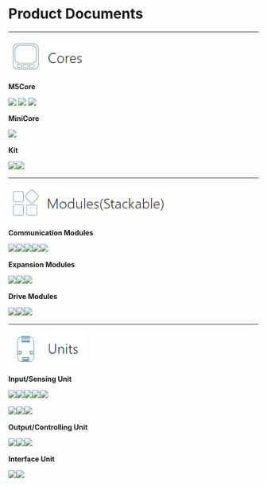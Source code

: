 # Product Documents

***

<img src='assets/img/product_pics/1.jpg'> <img src='assets/img/product_pics/cores.png'>

**M5Core**

[![](https://img-blog.csdnimg.cn/20181210155042186.jpg)](en/product_documents/m5stack-core/m5core_basic) [![](https://img-blog.csdnimg.cn/20181210155059380.jpg)](en/product_documents/m5stack-core/m5core_gray) [![](https://img-blog.csdnimg.cn/20181210155116910.jpg)](en/product_documents/m5stack-core/m5core_fire)

**MiniCore**

[![](https://img-blog.csdnimg.cn/2018121015515360.jpg)](en/product_documents/m5stack-core/minicore_stick)

**Kit**

[![](https://img-blog.csdnimg.cn/20181210155134684.png)](en/product_documents/m5stack-core/m5go_iot_starter_kit)[![](https://img-blog.csdnimg.cn/20181210155938827.jpg)](en/product_documents/m5stack-core/face_kit)

***

<img src='assets/img/product_pics/2.jpg'> <img src='assets/img/product_pics/module.png'>

**Communication Modules**

[![](https://img-blog.csdnimg.cn/20181210163322273.jpg)](en/product_documents/modules/module_gps)[![](https://img-blog.csdnimg.cn/20181210163333682.jpg)](en/product_documents/modules/module_lora)[![](https://img-blog.csdnimg.cn/20181210163345680.jpg)](en/product_documents/modules/module_sim800)[![](https://img-blog.csdnimg.cn/20181210163357400.jpg)](en/product_documents/modules/module_commu)[![](https://img-blog.csdnimg.cn/20181212111936228.jpg)](en/product_documents/modules/module_usb)

**Expansion Modules**

[![](https://img-blog.csdnimg.cn/20181210163430353.jpg)](en/product_documents/modules/module_battery)[![](https://img-blog.csdnimg.cn/20181210163857125.jpg)](en/product_documents/modules/module_proto)[![](https://img-blog.csdnimg.cn/20181212110809815.png)](en/product_documents/modules/module_plus)

<!-- |[BATTERY]()|[PROTO]()| -->

**Drive Modules**

[![](https://img-blog.csdnimg.cn/20181210163555583.jpg)](en/product_documents/modules/module_stepmotor)[![](https://img-blog.csdnimg.cn/20181210163610300.jpg)](en/product_documents/modules/module_servo)[![](https://img-blog.csdnimg.cn/2018121211200138.jpg)](en/product_documents/modules/module_lego+)

<!-- |[STEPMOTOR]()|[SERVO]()| -->

***

<img src='assets/img/product_pics/3.jpg'> <img src='assets/img/product_pics/unit.png'>

**Input/Sensing Unit**

[![](https://img-blog.csdnimg.cn/20181211173622546.png)](en/product_documents/units/unit_env)[![](https://img-blog.csdnimg.cn/20181211174001353.png)](en/product_documents/units/unit_ir)[![](https://img-blog.csdnimg.cn/20181211174020278.png)](en/product_documents/units/unit_pir)[![](https://img-blog.csdnimg.cn/20181211174328827.png)](en/product_documents/units/unit_angle)[![](https://img-blog.csdnimg.cn/20181211174313215.png)](en/product_documents/units/unit_adc)

[![](https://img-blog.csdnimg.cn/20181211175208695.png)](en/product_documents/units/unit_dac)[![](https://img-blog.csdnimg.cn/20181211174349287.png)](en/product_documents/units/unit_button)[![](https://img-blog.csdnimg.cn/20181211175218426.png)](en/product_documents/units/unit_dual_button)

<!-- |[ADC]()|[数字模拟转换Unit]()|[单按键]()|[双按键]()| -->

**Output/Controlling Unit**

[![](https://img-blog.csdnimg.cn/20181211174047354.png)](en/product_documents/units/unit_rgb)[![](https://img-blog.csdnimg.cn/20181211174057301.png)](en/product_documents/units/unit_relay)[![](https://img-blog.csdnimg.cn/20181211174111764.png)](en/product_documents/units/unit_neopixel)

**Interface Unit**

[![](https://img-blog.csdnimg.cn/20181211174142806.png)](en/product_documents/units/unit_hub)[![](https://img-blog.csdnimg.cn/20181211174154240.png)](en/product_documents/units/unit_396port)

<!-- GitHub Buttons -->
<script async defer src="https://buttons.github.io/buttons.js"></script>